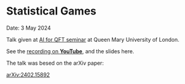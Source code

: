 # Statistical Games

Date: 3 May 2024

Talk given at [AI for QFT seminar](https://sites.google.com/view/ai-qft) at Queen Mary University of London.

See the [recording on **YouTube**](https://www.youtube.com/watch?v=kNNmLIa31vE), and the slides here.

The talk was besed on the arXiv paper:

[arXiv:2402.15892](https://arxiv.org/abs/2402.15892)